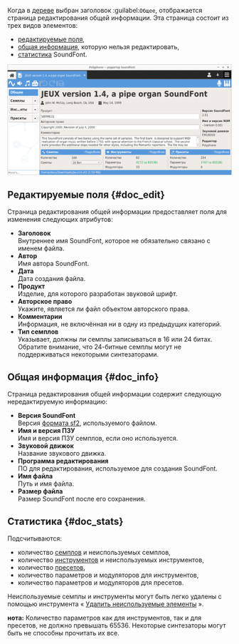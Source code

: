Когда в [дереве](manual/soundfont-editor/tree.md) выбран заголовок :guilabel:`Общее`, отображается страница редактирования общей информации.
Эта страница состоит из трех видов элементов:

* [редактируемые поля](#doc_edit),
* [общая информация](#doc_info), которую нельзя редактировать,
* [статистика](#doc_stats) SoundFont.


![Страница общей информации](images/edit_general.png "Страница общей информации")


## Редактируемые поля {#doc_edit}


Страница редактирования общей информации предоставляет поля для изменения следующих атрибутов:

* **Заголовок**\
  Внутреннее имя SoundFont, которое не обязательно связано с именем файла.
* **Автор**\
  Имя автора SoundFont.
* **Дата**\
  Дата создания файла.
* **Продукт**\
  Изделие, для которого разработан звуковой шрифт.
* **Авторское право**\
  Укажите, является ли файл объектом авторского права.
* **Комментарии**\
  Информация, не включённая ни в одну из предыдущих категорий.
* **Тип семплов**\
  Указывает, должны ли семплы записываться в 16 или 24 битах.
  Обратите внимание, что 24-битные семплы могут не поддерживаться некоторыми синтезаторами.


## Общая информация {#doc_info}


Страница редактирования общей информации содержит следующую нередактируемую информацию:

* **Версия SoundFont**\
  Версия [формата sf2](manual/annexes/the-different-soundfont-formats.md#doc_sf2), используемого файлом.
* **Имя и версия ПЗУ**\
  Имя и версия ПЗУ семплов, если оно используется.
* **Звуковой движок**\
  Название звукового движка.
* **Программа редактирования**\
  ПО для редактирования, используемое для создания SoundFont.
* **Имя файла**\
  Путь и имя файла.
* **Размер файла**\
  Размер SoundFont после его сохранения.


## Статистика {#doc_stats}


Подсчитываются:

* количество [семплов](manual/soundfont-editor/editing-pages/sample-editor.md) и неиспользуемых семплов,
* количество [инструментов](manual/soundfont-editor/editing-pages/instrument-editor.md) и неиспользуемых инструментов,
* количество [пресетов](manual/soundfont-editor/editing-pages/preset-editor.md),
* количество параметров и модуляторов для инструментов,
* количество параметров и модуляторов для пресетов.

Неиспользуемые семплы и инструменты могут быть легко удалены с помощью инструмента «&nbsp;[Удалить неиспользуемые элементы](manual/soundfont-editor/tools/global-tools.md#doc_unused)&nbsp;».

**нота:** Количество параметров как для инструментов, так и для пресетов, не должно превышать 65536.
Некоторые синтезаторы могут быть не способны прочитать их все.